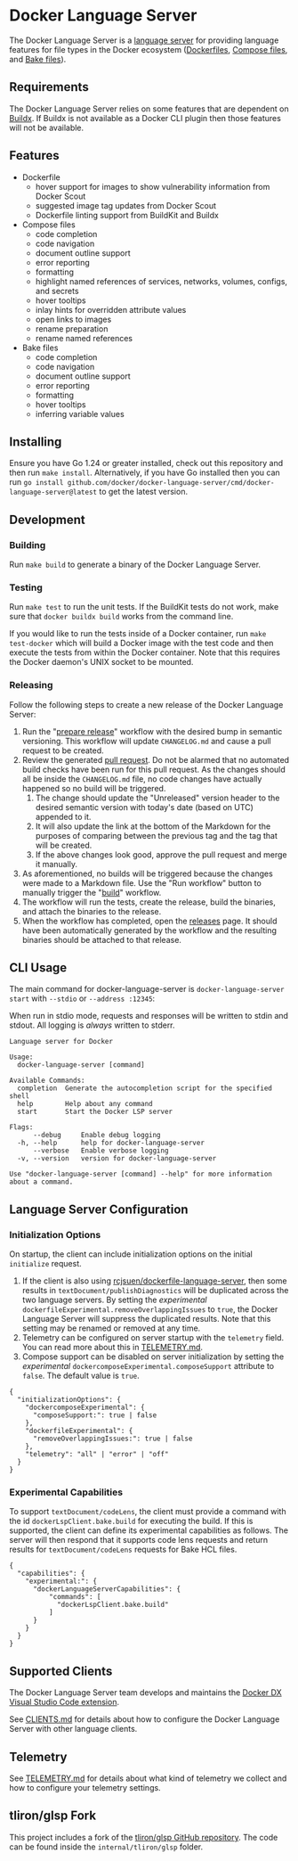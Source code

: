 # Docker Language Server

The Docker Language Server is a [language server](https://microsoft.github.io/language-server-protocol/) for providing language features for file types in the Docker ecosystem ([Dockerfiles](https://docs.docker.com/reference/dockerfile/), [Compose files](https://docs.docker.com/reference/compose-file/), and [Bake files](https://docs.docker.com/build/bake/reference/)).

## Requirements

The Docker Language Server relies on some features that are dependent on [Buildx](https://github.com/docker/buildx). If Buildx is not available as a Docker CLI plugin then those features will not be available.

## Features

- Dockerfile
  - hover support for images to show vulnerability information from Docker Scout
  - suggested image tag updates from Docker Scout
  - Dockerfile linting support from BuildKit and Buildx
- Compose files
  - code completion
  - code navigation
  - document outline support
  - error reporting
  - formatting
  - highlight named references of services, networks, volumes, configs, and secrets
  - hover tooltips
  - inlay hints for overridden attribute values
  - open links to images
  - rename preparation
  - rename named references
- Bake files
  - code completion
  - code navigation
  - document outline support
  - error reporting
  - formatting
  - hover tooltips
  - inferring variable values

## Installing

Ensure you have Go 1.24 or greater installed, check out this repository and then run `make install`. Alternatively, if you have Go installed then you can run `go install github.com/docker/docker-language-server/cmd/docker-language-server@latest` to get the latest version.

## Development

### Building

Run `make build` to generate a binary of the Docker Language Server.

### Testing

Run `make test` to run the unit tests. If the BuildKit tests do not work, make sure that `docker buildx build` works from the command line.

If you would like to run the tests inside of a Docker container, run `make test-docker` which will build a Docker image with the test code and then execute the tests from within the Docker container. Note that this requires the Docker daemon's UNIX socket to be mounted.

### Releasing

Follow the following steps to create a new release of the Docker Language Server:
1. Run the "[prepare release](https://github.com/docker/docker-language-server/actions/workflows/prepare-release.yml)" workflow with the desired bump in semantic versioning. This workflow will update `CHANGELOG.md` and cause a pull request to be created.
2. Review the generated [pull request](https://github.com/docker/docker-language-server/pulls). Do not be alarmed that no automated build checks have been run for this pull request. As the changes should all be inside the `CHANGELOG.md` file, no code changes have actually happened so no build will be triggered.
    1. The change should update the "Unreleased" version header to the desired semantic version with today's date (based on UTC) appended to it.
    2. It will also update the link at the bottom of the Markdown for the purposes of comparing between the previous tag and the tag that will be created.
    3. If the above changes look good, approve the pull request and merge it manually.
3. As aforementioned, no builds will be triggered because the changes were made to a Markdown file. Use the "Run workflow" button to manually trigger the "[build](https://github.com/docker/docker-language-server/actions/workflows/build.yml)" workflow.
4. The workflow will run the tests, create the release, build the binaries, and attach the binaries to the release.
5. When the workflow has completed, open the [releases](https://github.com/docker/docker-language-server/releases) page. It should have been automatically generated by the workflow and the resulting binaries should be attached to that release.

## CLI Usage

The main command for docker-language-server is `docker-language-server start` with `--stdio` or `--address :12345`:

When run in stdio mode, requests and responses will be written to stdin and stdout. All logging is _always_ written to stderr.

```
Language server for Docker

Usage:
  docker-language-server [command]

Available Commands:
  completion  Generate the autocompletion script for the specified shell
  help        Help about any command
  start       Start the Docker LSP server

Flags:
      --debug     Enable debug logging
  -h, --help      help for docker-language-server
      --verbose   Enable verbose logging
  -v, --version   version for docker-language-server

Use "docker-language-server [command] --help" for more information about a command.
```

## Language Server Configuration

### Initialization Options

On startup, the client can include initialization options on the initial `initialize` request.
1. If the client is also using [rcjsuen/dockerfile-language-server](https://github.com/rcjsuen/dockerfile-language-server), then some results in `textDocument/publishDiagnostics` will be duplicated across the two language servers. By setting the _experimental_ `dockerfileExperimental.removeOverlappingIssues` to `true`, the Docker Language Server will suppress the duplicated results. Note that this setting may be renamed or removed at any time.
2. Telemetry can be configured on server startup with the `telemetry` field. You can read more about this in [TELEMETRY.md](./TELEMETRY.md).
3. Compose support can be disabled on server initialization by setting the _experimental_ `dockercomposeExperimental.composeSupport` attribute to `false`. The default value is `true`.

```JSONC
{
  "initializationOptions": {
    "dockercomposeExperimental": {
      "composeSupport:": true | false
    },
    "dockerfileExperimental": {
      "removeOverlappingIssues:": true | false
    },
    "telemetry": "all" | "error" | "off"
  }
}
```

### Experimental Capabilities

To support `textDocument/codeLens`, the client must provide a command with the id `dockerLspClient.bake.build` for executing the build. If this is supported, the client can define its experimental capabilities as follows. The server will then respond that it supports code lens requests and return results for `textDocument/codeLens` requests for Bake HCL files.

```JSONC
{
  "capabilities": {
    "experimental:": {
      "dockerLanguageServerCapabilities": {
          "commands": [
            "dockerLspClient.bake.build"
          ]
      }
    }
  }
}
```

## Supported Clients

The Docker Language Server team develops and maintains the [Docker DX Visual Studio Code extension](https://marketplace.visualstudio.com/items?itemName=docker.docker).

See [CLIENTS.md](./CLIENTS.md) for details about how to configure the Docker Language Server with other language clients.

## Telemetry

See [TELEMETRY.md](./TELEMETRY.md) for details about what kind of telemetry we collect and how to configure your telemetry settings.

## tliron/glsp Fork

This project includes a fork of the [tliron/glsp GitHub repository](https://github.com/tliron/glsp/). The code can be found inside the `internal/tliron/glsp` folder.
